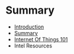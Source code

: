 # Summary

* [Introduction](introduction.md)
* [Summary](SUMMARY.md)
* [Internet Of Things 101](InternetOfThings101.md)
* Intel Resources

